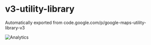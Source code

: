 # v3-utility-library
Automatically exported from code.google.com/p/google-maps-utility-library-v3

![Analytics](https://maps-ga-beacon.appspot.com/UA-12846745-20/v3-utility-library/readme?pixel)
